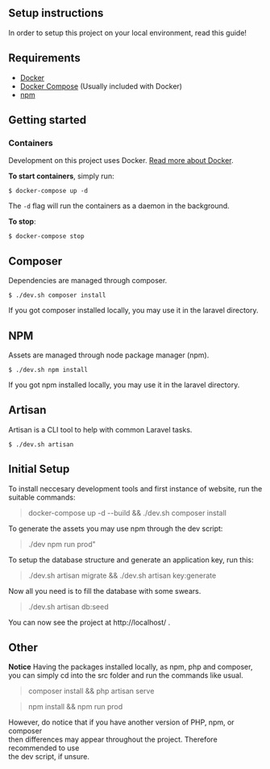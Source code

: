 ## Setup instructions

In order to setup this project on your local environment, read this guide!


## Requirements

- [Docker](https://store.docker.com/search?type=edition&offering=community)
- [Docker Compose](https://docs.docker.com/compose/install/) (Usually included with Docker)
- [npm](https://npmjs.com/)

## Getting started


### Containers

Development on this project uses Docker. [Read more about Docker](https://www.docker.com/).

**To start containers**, simply run:

`$ docker-compose up -d`

The `-d` flag will run the containers as a daemon in the background.

**To stop**:

`$ docker-compose stop`


## Composer

Dependencies are managed through composer.

`$ ./dev.sh composer install`

If you got composer installed locally, you may use it in the laravel directory.

## NPM

Assets are managed through node package manager (npm).

`$ ./dev.sh npm install`

If you got npm installed locally, you may use it in the laravel directory.

## Artisan

Artisan is a CLI tool to help with common Laravel tasks. 

`$ ./dev.sh artisan`

## Initial Setup

To install neccesary development tools and first instance of website, run the
suitable commands:

> docker-compose up -d --build && ./dev.sh composer install

To generate the assets you may use npm through the dev script:

> ./dev npm run prod"

To setup the database structure and generate an application key, run this:

> ./dev.sh artisan migrate && ./dev.sh artisan key:generate


Now all you need is to fill the database with some swears.

> ./dev.sh artisan db:seed

You can now see the project at http://localhost/ .


## Other

**Notice** Having the packages installed locally, as npm, php and composer, you 
can simply cd into the src folder and run the commands like usual.

> composer install && php artisan serve

> npm install && npm run prod


However, do notice that if you have another version of PHP, npm, or composer  
then differences may appear throughout the project. Therefore recommended to use  
the dev script, if unsure.
